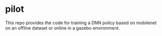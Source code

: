 # pilot
This repo provides the code for training a DNN policy based on mobilenet on an offline dataset or online in a gazebo environment.
